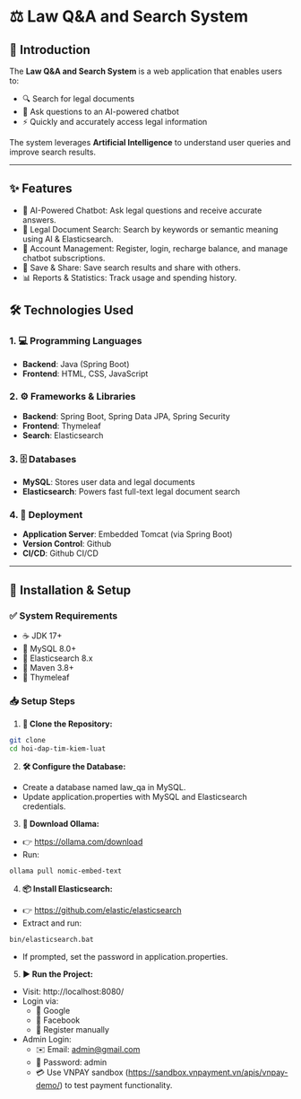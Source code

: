 # ⚖️ Law Q&A and Search System
## 📌 Introduction

The **Law Q&A and Search System** is a web application that enables users to:

- 🔍 Search for legal documents  
- 🤖 Ask questions to an AI-powered chatbot  
- ⚡ Quickly and accurately access legal information

The system leverages **Artificial Intelligence** to understand user queries and improve search results.

---
## ✨ Features
- 🤖 AI-Powered Chatbot: Ask legal questions and receive accurate answers.
- 🔎 Legal Document Search: Search by keywords or semantic meaning using AI & Elasticsearch.
- 👤 Account Management: Register, login, recharge balance, and manage chatbot subscriptions.
- 📌 Save & Share: Save search results and share with others.
- 📊 Reports & Statistics: Track usage and spending history.

## 🛠️ Technologies Used

### 1. 💻 Programming Languages
- **Backend**: Java (Spring Boot)  
- **Frontend**: HTML, CSS, JavaScript

### 2. ⚙️ Frameworks & Libraries
- **Backend**: Spring Boot, Spring Data JPA, Spring Security  
- **Frontend**: Thymeleaf  
- **Search**: Elasticsearch

### 3. 🗄️ Databases
- **MySQL**: Stores user data and legal documents  
- **Elasticsearch**: Powers fast full-text legal document search

### 4. 🚀 Deployment
- **Application Server**: Embedded Tomcat (via Spring Boot)  
- **Version Control**: Github
- **CI/CD**: Github CI/CD

---
## 🧰 Installation & Setup

### ✅ System Requirements
- ☕ JDK 17+  
- 🐬 MySQL 8.0+  
- 🧠 Elasticsearch 8.x  
- 🧱 Maven 3.8+  
- 🎨 Thymeleaf

### 📥 Setup Steps
1. **📂 Clone the Repository:**
  ```bash
  git clone
  cd hoi-dap-tim-kiem-luat
  ```

2. **🛠️ Configure the Database:**
  - Create a database named law_qa in MySQL.
  - Update application.properties with MySQL and Elasticsearch credentials.

3. **🧠 Download Ollama:**
- 👉 https://ollama.com/download
- Run:
```bash
ollama pull nomic-embed-text
```

4. **📦 Install Elasticsearch:**
- 👉 https://github.com/elastic/elasticsearch
- Extract and run:
```bash
bin/elasticsearch.bat
```
- If prompted, set the password in application.properties.

5. **▶️ Run the Project:**
- Visit: http://localhost:8080/
- Login via:
  - 🔐 Google
  - 🔐 Facebook
  - 📝 Register manually
- Admin Login:
  - ✉️ Email: admin@gmail.com
  - 🔑 Password: admin
  - 💳 Use VNPAY sandbox (https://sandbox.vnpayment.vn/apis/vnpay-demo/) to test payment functionality.


